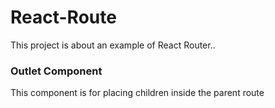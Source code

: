 # React-Route

This project is about an example of React Router..

### Outlet Component
This component is for placing children inside the parent route


